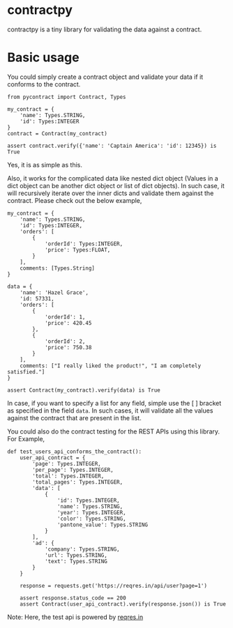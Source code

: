 # contractpy

contractpy is a tiny library for validating the data against a contract.

# Basic usage

You could simply create a contract object and validate your data if it conforms to the contract.
~~~~{.python}
from pycontract import Contract, Types

my_contract = {
    'name': Types.STRING,
    'id': Types:INTEGER
}
contract = Contract(my_contract)

assert contract.verify({'name': 'Captain America': 'id': 12345}) is True
~~~~
Yes, it is as simple as this.

Also, it works for the complicated data like nested dict object (Values in a dict object can be another dict object or list of dict objects). In such case, it will recursively iterate over the inner dicts and validate them against the contract. Please check out the below example,

~~~~{.python}
my_contract = {
    'name': Types.STRING,
    'id': Types:INTEGER,
    'orders': [
        {
            'orderId': Types:INTEGER,
            'price': Types:FLOAT,
        }
    ],
    comments: [Types.String]
}

data = {
    'name': 'Hazel Grace',
    'id: 57331,
    'orders': [
        {
            'orderId': 1,
            'price': 420.45
        },
        {
            'orderId': 2,
            'price': 750.38
        }
    ],
    comments: ["I really liked the product!", "I am completely satisfied."]
}

assert Contract(my_contract).verify(data) is True
~~~~

In case, if you want to specify a list for any field, simple use the [ ] bracket as specified in the field `data`. In such cases, it will validate all the values against the contract that are present in the list.

You could also do the contract testing for the REST APIs using this library.
For Example,

~~~~{.python}
def test_users_api_conforms_the_contract():
    user_api_contract = {
        'page': Types.INTEGER,
        'per_page': Types.INTEGER,
        'total': Types.INTEGER,
        'total_pages': Types.INTEGER,
        'data': [
            {
                'id': Types.INTEGER,
                'name': Types.STRING,
                'year': Types.INTEGER,
                'color': Types.STRING,
                'pantone_value': Types.STRING
            }
        ],
        'ad': {
            'company': Types.STRING,
            'url': Types.STRING,
            'text': Types.STRING
        }
    }

    response = requests.get('https://reqres.in/api/user?page=1')

    assert response.status_code == 200
    assert Contract(user_api_contract).verify(response.json()) is True
~~~~

Note: Here, the test api is powered by [reqres.in](https://reqres.in/)
